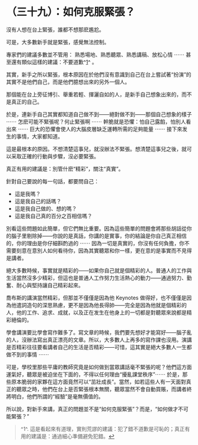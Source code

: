 # （三十九）：如何克服緊張？

沒有人想在台上緊張，誰都不想那麽尷尬。

可是，大多數新手就是緊張，感覺無法控制。

專家們的建議多數並不管用：
熟悉場地、熟悉聽眾、熟悉講稿、放松心情 ⋯⋯ 甚至還有類似這樣的建議：不要道歉^[1](#fn_1)^
。

其實，新手之所以緊張，根本原因在於他們沒有意識到自己在台上嘗試著“扮演”的其實不是他們自己，而是他們臆想出來的另外一個人。

那個能在台上旁征博引、舉重若輕、揮灑自如的人，是新手自己想象出來的，而不是真正的自己。

於是，連新手自己其實都知道自己做不到——絕對做不到——那個自己想象的樣子 ⋯⋯ 怎麽可能不緊張呢？何止緊張啊 ⋯⋯ 幹脆就是恐懼：怕自己露餡，怕別人看出來 ⋯⋯ 巨大的恐懼會使人的大腦皮層缺乏運轉所需的足夠能量 ⋯⋯ 接下來发生的事情，大家都知道。

這是最根本的原因。不想清楚這事兒，就沒辦法不緊張。想清楚這事兒之後，就可以采取正確的行動與步驟，沒必要緊張。

真正有用的建議是：別管什麽“精彩”，關注“真實”。

針對自己要說的每一句話，都要問自己：

- 這是我嗎？
- 這是我自己的話嗎？
- 這是我自己做的、想的嗎？
- 這是我自己真的百分之百相信嗎？

別看這些問題如此簡單，但它們無比重要。因為這些簡單的問題會將那些胡話從你的腦子里剔除掉——你說的是真話，你講的是實事，你的結論是你自己真正相信的，你的理由是你仔細斟酌過的 ⋯⋯ 因為一切是真實的，你沒有任何負擔，你不需要刻意在意別人如何看待你，因為其實聽眾和你一樣，更在意的是事實而不見得是講者。

絕大多數時候，事實就是精彩的——如果你自己就是個精彩的人。普通人的工作與生活當然沒多少精彩，但這也是普通人工作努力生活熱心的動力——通過努力、勤奮、耐心與堅持讓自己精彩起來。

喬布斯的講演當然精彩，但那並不僅僅是因為他 Keynotes 做得好，也不僅僅是因為他遣詞造句的深思熟慮，更不是因為他長得帥——完全是因為他就是個精彩的人，他的工作、追求、成就，以及正在发生在他身上的一切都是對聽眾來說都是精彩絕倫的。

學會講演要比學會寫作難多了。寫文章的時候，我們要先想好才能寫好——腦子亂的人，沒辦法寫出真正漂亮的文章。所以，大多數人上再多的寫作課也沒用。演講是否精彩往往要看講者自己的生活是否精彩——可惜，這其實是絕大多數人一生都做不到的事情 ⋯⋯

可是，學校里那些平庸的教師究竟是如何做到當眾講話毫不緊張的呢？他們這方面運氣好，聽眾是被迫坐在下面的，不得以任何理由“擾亂課堂秩序”⋯⋯ 於是，那些原本脆弱的家夥在這方面竟然可以“茁壯成長”。當然，如若這些人有一天面對真正的聽眾之時，他們在台上是否緊張根本無關，聽眾當然不會自動買賬，而講者終將明白，他們所謂的“經驗”是毫無價值的。

所以說，對新手來講，真正的問題並不是“如何克服緊張”？而是，“如何做才不可能緊張？”

> ^1^.
> 這是看起來有道理，實則荒謬的建議：犯了錯不道歉是可恥的；真正有用的建議是：通過細心準備避免犯錯。[↩](#reffn_1 "Jump back to footnote [1] in the text.")

